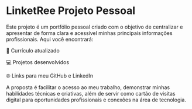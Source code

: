 # LinketRee Projeto Pessoal

Este projeto é um portfólio pessoal criado com o objetivo de centralizar e apresentar de forma clara e acessível minhas principais informações profissionais. Aqui você encontrará:

📄 Currículo atualizado

💻 Projetos desenvolvidos

🌐 Links para meu GitHub e LinkedIn

A proposta é facilitar o acesso ao meu trabalho, demonstrar minhas habilidades técnicas e criativas, além de servir como cartão de visitas digital para oportunidades profissionais e conexões na área de tecnologia.



